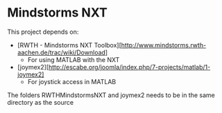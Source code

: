 Mindstorms NXT
===================

This project depends on:
* [RWTH - Mindstorms NXT Toolbox][http://www.mindstorms.rwth-aachen.de/trac/wiki/Download]
    * For using MATLAB with the NXT
* [joymex2][http://escabe.org/joomla/index.php/7-projects/matlab/1-joymex2]
    * For joystick access in MATLAB

The folders RWTHMindstormsNXT and joymex2 needs to be in the same directory as the source